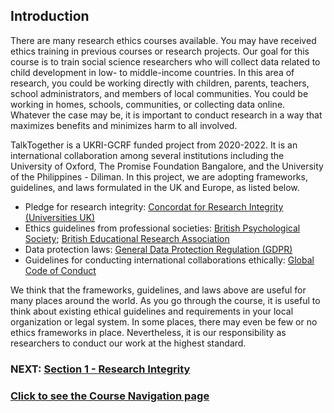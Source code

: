 ## Introduction

There are many research ethics courses available. You may have received ethics training in previous courses or research projects. Our goal for this course is to train social science researchers who will collect data related to child development in low- to middle-income countries. In this area of research, you could be working directly with children, parents, teachers, school administrators, and members of local communities. You could be working in homes, schools, communities, or collecting data online. Whatever the case may be, it is important to conduct research in a way that maximizes benefits and minimizes harm to all involved.

TalkTogether is a UKRI-GCRF funded project from 2020-2022. It is an international collaboration among several institutions including the University of Oxford, The Promise Foundation Bangalore, and the University of the Philippines - Diliman. In this project, we are adopting frameworks, guidelines, and laws formulated in the UK and Europe, as listed below. 

- Pledge for research integrity: [Concordat for Research Integrity (Universities UK)](https://www.universitiesuk.ac.uk/policy-and-analysis/reports/Pages/the-concordat-for-research-integrity.aspx)
- Ethics guidelines from professional societies: [British Psychological Society](https://www.bps.org.uk/sites/www.bps.org.uk/files/Policy/Policy%20-%20Files/BPS%20Code%20of%20Ethics%20and%20Conduct%20%28Updated%20July%202018%29.pdf); [British Educational Research Association](https://www.bera.ac.uk/resources/all-publications/resources-for-researchers)
- Data protection laws: [General Data Protection Regulation (GDPR)](https://gdpr-info.eu/)
- Guidelines for conducting international collaborations ethically: [Global Code of Conduct](https://www.globalcodeofconduct.org/)

We think that the frameworks, guidelines, and laws above are useful for many places around the world. As you go through the course, it is useful to think about existing ethical guidelines and requirements in your local organization or legal system. In some places, there may even be few or no ethics frameworks in place. Nevertheless, it is our responsibility as researchers to conduct our work at the highest standard.

### NEXT: [Section 1 - Research Integrity](integrity.md)
### [Click to see the Course Navigation page](toc.md)

